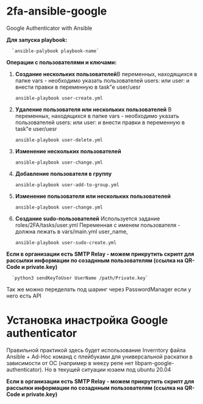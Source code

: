 # 2fa-ansible-google
Google Authenticator with Ansible


<b>Для запуска playbook:</b>

      
      `ansible-palybook playbook-name`


<b>Операции с пользователями и ключами:</b>


1) <b>Создание нескольких пользователей</b>В переменных, находящихся в папке vars - необходимо указать пользователей users:  или user: и внести правки в переменную в task"e user/uesr
  
      
      `ansible-playbook user-create.yml`
      
      
 2) <b>Удаление пользователя или нескольких пользователей</b> В переменных, находящихся в папке vars - необходимо указать пользователей users:  или user: и внести правки в переменную в task"e user/uesr

      
      `ansible-playbook user-delete.yml`
 
 
 3) <b>Изменение нескольких пользователей</b>


      
      `ansible-playbook user-change.yml`
       
       
       
 4) <b>Добавление пользователя в группу</b>

      
      `ansible-playbook user-add-to-group.yml`



 5) <b>Изменение пользователя или нескольких пользователей</b>

      
      `ansible-playbook user-change.yml`


6) <b>Создание sudo-пользователей</b>
Используется задание roles/2FA/tasks/user.yml
Переменная с именем пользователя - должна лежать в vars/main.yml user_name, 
  
      
      `ansible-playbook user-sudo-create.yml`


<b>Если в организации есть SMTP Relay - можем прикрутить скрипт для рассылки информации по созаднным пользователям (ссылка на QR-Code и private.key) </b>

      `python3 sendKeyToUser UserName /path/Private.key`

Так же можно переделать под шаринг через PasswordManager если у него есть API

# Установка инастройка Google authenticator

Правильной практикой здесь будет использование Inverntory файла Ansible + Ad-Hoc команд с плейбуками для универсальной раскатки в зависимости от ОС (например в weezy репе нет libpam-google-authenticator). Но в текущей ситуации юзаем под ubuntu 20.04


<b>Если в организации есть SMTP Relay - можем прикрутить скрипт для рассылки информации по созаднным пользователям (ссылка на QR-Code и private.key) </b>
